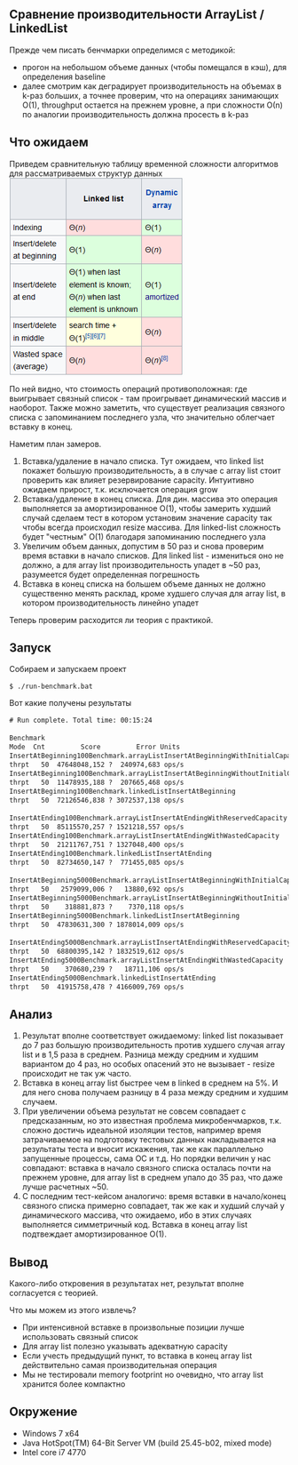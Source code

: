 ## Сравнение производительности ArrayList / LinkedList

Прежде чем писать бенчмарки определимся с методикой:

- прогон на небольшом объеме данных (чтобы помещался в кэш), для определения baseline
- далее смотрим как деградирует производительность на объемах в k-раз больших, а точнее проверим, что на операциях занимающих О(1), throughput остается на прежнем уровне, а при сложности О(n) по аналогии производительность должна просесть в k-раз

## Что ожидаем

Приведем сравнительную таблицу временной сложности алгоритмов для рассматриваемых структур данных
![Сложность операций](images/data-structures-complexity.png)

По ней видно, что стоимость операций противоположная: где выигрывает связный список - там проигрывает динамический массив и наоборот. Также можно заметить, что существует реализация связного списка с запоминанием последнего узла, что значительно облегчает вставку в конец.

Наметим план замеров.

1. Вставка/удаление в начало списка. Тут ожидаем, что linked list покажет большую производительность, а в случае с array list стоит проверить как влияет резервирование capacity. Интуитивно ожидаем прирост, т.к. исключается операция grow
2. Вставка/удаление в конец списка. Для дин. массива это операция выполняется за амортизированное O(1), чтобы замерить худший случай сделаем тест в котором установим значение capacity так чтобы всегда происходил resize массива. Для linked-list сложность будет "честным" O(1) благодаря запоминанию последнего узла
3. Увеличим объем данных, допустим в 50 раз и снова проверим время вставки в начало списков. Для linked list - измениться оно не должно, а для array list производительность упадет в ~50 раз, разумеется будет определенная погрешность
4. Вставка в конец списка на большем объеме данных не должно существенно менять расклад, кроме худшего случая для array list, в котором производительность линейно упадет

Теперь проверим расходится ли теория с практикой.

## Запуск

Собираем и запускаем проект
```
$ ./run-benchmark.bat
```

Вот какие получены результаты
```
# Run complete. Total time: 00:15:24

Benchmark                                                                         Mode  Cnt         Score         Error Units
InsertAtBeginning100Benchmark.arrayListInsertAtBeginningWithInitialCapacity      thrpt   50  47648048,152 ?  240974,683 ops/s
InsertAtBeginning100Benchmark.arrayListInsertAtBeginningWithoutInitialCapacity   thrpt   50  11478935,188 ?  207665,468 ops/s
InsertAtBeginning100Benchmark.linkedListInsertAtBeginning                        thrpt   50  72126546,838 ? 3072537,138 ops/s

InsertAtEnding100Benchmark.arrayListInsertAtEndingWithReservedCapacity           thrpt   50  85115570,257 ? 1521218,557 ops/s
InsertAtEnding100Benchmark.arrayListInsertAtEndingWithWastedCapacity             thrpt   50  21211767,751 ? 1327048,400 ops/s
InsertAtEnding100Benchmark.linkedListInsertAtEnding                              thrpt   50  82734650,147 ?  771455,085 ops/s

InsertAtBeginning5000Benchmark.arrayListInsertAtBeginningWithInitialCapacity     thrpt   50   2579099,006 ?   13880,692 ops/s
InsertAtBeginning5000Benchmark.arrayListInsertAtBeginningWithoutInitialCapacity  thrpt   50    318881,873 ?    7370,118 ops/s
InsertAtBeginning5000Benchmark.linkedListInsertAtBeginning                       thrpt   50  47830631,300 ? 1878014,009 ops/s

InsertAtEnding5000Benchmark.arrayListInsertAtEndingWithReservedCapacity          thrpt   50  68800395,142 ? 1832519,612 ops/s
InsertAtEnding5000Benchmark.arrayListInsertAtEndingWithWastedCapacity            thrpt   50    370680,239 ?   18711,106 ops/s
InsertAtEnding5000Benchmark.linkedListInsertAtEnding                             thrpt   50  41915758,478 ? 4166009,769 ops/s
```

## Анализ

1. Результат вполне соответствует ожидаемому: linked list показывает до 7 раз большую производительность против худшего случая array list и в 1,5 раза в среднем. Разница между средним и худшим вариантом до 4 раз, но особых опасений это не вызывает - resize происходит не так уж часто.
2. Вставка в конец array list быстрее чем в linked в среднем на 5%. И для него снова получаем разницу в 4 раза между средним и худшим случаем.
3. При увеличении объема результат не совсем совпадает с предсказанным, но это известная проблема микробенчмарков, т.к. сложно достичь идеальной изоляции тестов, например время затрачиваемое на подготовку тестовых данных накладывается на результаты теста и вносит искажения, так же как параллельно запущенные процессы, сама ОС и т.д. Но порядки величин у нас совпадают: вставка в начало связного списка осталась почти на прежнем уровне, для array list в среднем упало до 35 раз, что даже лучше расчетных ~50.
4. С последним тест-кейсом аналогичо: время вставки в начало/конец связного списка примерно совпадает, так же как и худший случай у динамического массива, что ожидаемо, ибо в этих случаях выполняется симметричный код. Вставка в конец array list подтвеждает амортизированное O(1).

## Вывод

Какого-либо откровения в результатах нет, результат вполне согласуется с теорией.

Что мы можем из этого извлечь?

- При интенсивной вставке в произвольные позиции лучше использовать связный список
- Для array list полезно указывать адекватную capacity
- Если учесть предыдущий пункт, то вставка в конец array list действительно самая производительная операция
- Мы не тестировали memory footprint но очевидно, что array list хранится более компактно

## Окружение

- Windows 7 x64
- Java HotSpot(TM) 64-Bit Server VM (build 25.45-b02, mixed mode)
- Intel core i7 4770
